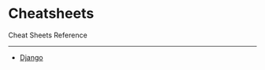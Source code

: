 # Cheatsheets
Cheat Sheets Reference

------------

- [Django](https://github.com/pramitsawant/cheatsheets/blob/master/django.md "Django")
